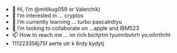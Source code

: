 - 👋 Hi, I’m @mitikug059 or Valerchik)
- 👀 I’m interested in ... cryptos
- 🌱 I’m currently learning ... turbo pascalrdtyu
- 💞️ I’m looking to collaborate on ...apple and IBM523
- 📫 How to reach me ... im rich bichjrtm tyumnbvhrh yo;oihrthrht
- 111223356j75f aerte utr
k 6rdy kydytj
<!---
mitikug059/mitikug059 is a ✨ special ✨ repository because its `README.md` (this file) appears on your GitHub profile.
You can click the Preview link to take a look at your changes.
--->
